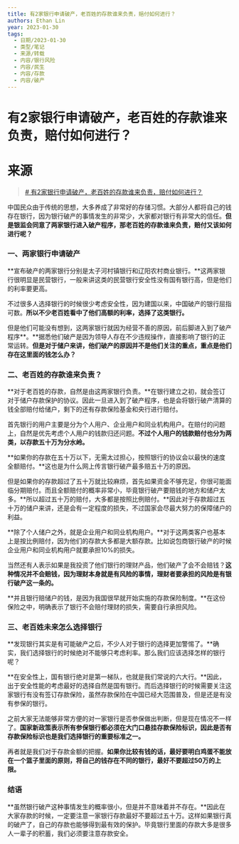 ```yaml
---
title: 有2家银行申请破产，老百姓的存款谁来负责，赔付如何进行？
authors: Ethan Lin
year: 2023-01-30 
tags:
  - 日期/2023-01-30 
  - 类型/笔记 
  - 来源/转载 
  - 内容/银行风险 
  - 内容/民生 
  - 内容/存款 
  - 内容/破产 
---
```



# 有2家银行申请破产，老百姓的存款谁来负责，赔付如何进行？







# 来源

> [# 有2家银行申请破产，老百姓的存款谁来负责，赔付如何进行？](https://mbd.baidu.com/newspage/data/landingsuper?rs=2411030133&ruk=HcvJhNns0chx1P4QrRihFw&isBdboxFrom=1&pageType=1&urlext=%7B%22cuid%22%3A%22g8vy80aoSi0ki2iqjavPtgOg2i_YaSiQ_OBg8lOg2u_IuH8e08SZa_i2QOrdiSuyMawmA%22%7D&context=%7B%22nid%22%3A%22news_9439641880840840022%22,%22pushToVideo%22%3A%22newPush%22%7D)





中国民众由于传统的思想，大多养成了非常好的存储习惯。大部分人都将自己的钱存在银行，因为银行破产的事情发生的非常少，大家都对银行有非常大的信任。**但是银监会同意了两家银行进入破产程序，那老百姓的存款谁来负责，赔付又该如何进行呢？**





### 一、两家银行申请破产





**宣布破产的两家银行分别是太子河村镇银行和辽阳农村商业银行。**这两家银行很明显是民营银行，一般来讲这类的民营银行安全性没有国有银行高，但是他们的利率要更高。





不过很多人选择银行的时候很少考虑安全性，因为建国以来，中国破产的银行屈指可数。**所以不少老百姓看中了他们高额的利率，选择了这类银行。**





但是他们可能没有想到，这两家银行就因为经营不善的原因，前后脚进入到了破产程序**。**据悉他们破产是因为领导人存在不少违规操作，直接影响了银行的正常运转。**但是对于储户来讲，他们破产的原因并不是他们关注的重点，重点是他们存在这里面的钱怎么办？**





### 二、老百姓的存款谁来负责？





**对于老百姓的存款，自然是由这两家银行负责。**在银行建立之初，就会签订对于储户存款保护的协议。因此一旦进入到了破产程序，也是会将银行破产清算的钱全部赔付给储户，剩下的还有存款保险基金和央行进行赔付。





首先银行的用户主要是分为个人用户、企业用户和同业机构用户。在赔付的问题上，自然是优先考虑个人用户的钱款归还问题。**不过个人用户的钱款赔付也分为两类，以存款五十万为分水岭。**





**如果你的存款在五十万以下，无需太过担心，按照银行的协议会以最快的速度全额赔付。**这也是为什么网上传言银行破产最多赔五十万的原因。





但是如果你的存款超过了五十万就比较麻烦，首先如果资金不够充足，你很可能面临分期赔付。而且全额赔付的概率非常小，毕竟银行破产要赔钱的地方和储户太多。**所以超过五十万的赔付，大多都是按照比例赔付。**因此对于存款超过五十万的储户来讲，还是会有一定程度的损失，不过国家会尽最大努力的保障储户的利益。





**除了个人储户之外，就是企业用户和同业机构用户。**对于这两类客户也基本上是按比例赔付，因为他们的存款大多都是大额存款。比如说包商银行破产的时候企业用户和同业机构用户就要承担10%的损失。





当然还有人表示如果是我投资了他们银行的理财产品，他们破产了会不会赔钱？**这种情况并不会赔钱，因为理财本身就是有风险的事情，理财者要承担的风险是有银行破产这一条的。**





**并且银行赔储户的钱，是因为我国很早就开始实施的存款保险制度。**在这份保险之中，明确表示了银行不会赔付理财的损失，需要自行承担风险。





### 三、老百姓未来怎么选择银行





**发现银行其实是有可能破产之后，不少人对于银行的选择更加警惕了。**确实，我们选择银行的时候绝对不能够只考虑利率。那么我们应该选择怎样的银行呢？





**在安全性上，国有银行绝对是第一梯队，也就是我们常说的六大行。**因此，出于安全性能的考虑最好的选择自然是国有银行。而后选择银行的时候需要关注这家银行有没有签订存款保险，虽然存款保险在中国已经大范围普及，但是还是有没有参保的银行。





之前大家无法能够非常方便的对一家银行是否参保做出判断，但是现在情况不一样了。**国家新政策表示所有参保银行都必须在大门口悬挂存款保险标识，因此是否有存款保险标识也是我们选择银行的重要标准之一。**





再者就是我们对于存款金额的把握。**如果你比较有钱的话，最好要明白鸡蛋不能放在一个篮子里面的原则，将自己的钱存在不同的银行，最好不要超过50万的上限。**





### 结语





**虽然银行破产这种事情发生的概率很小，但是并不意味着并不存在。**因此在大家存款的时候，一定要注意一家银行存款最好不要超过五十万。这样如果银行真的破产了，自己的存款也能够得到最有效的保护。毕竟银行里面的存款大多是很多人一辈子的积蓄，我们必须要注意存款安全。
